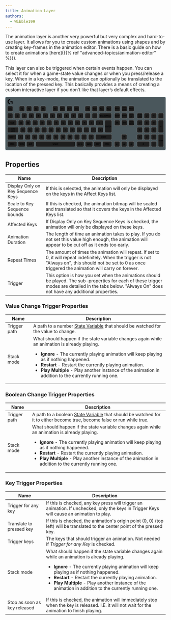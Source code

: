 ```yaml
---
title: Animation Layer
authors:
  - Wibble199
---
```


The animation layer is another very powerful but very complex and hard-to-use layer. It allows for you to create custom animations using shapes and by creating key-frames in the animation editor. There is a basic guide on how to create animations [here]({{% ref "advanced-topics/animation-editor" %}}).

This layer can also be triggered when certain events happen. You can select it for when a game-state value changes or when you press/release a key. When in a key-mode, the animation can optionally be translated to the location of the pressed key. This basically provides a means of creating a custom interactive layer if you don’t like that layer’s default effects.

![An very basic example animation that has a rectangle that grows in width, then in height](img/docs/layer-animation.gif)

## Properties

Name|Description
-|-
Display Only on Key Sequence Keys|If this is selected, the animation will only be displayed on the keys in the Affect Keys list.
Scale to Key Sequence bounds|If this is checked, the animation bitmap will be scaled and translated so that it covers the keys in the Affected Keys list.
Affected Keys|If Display Only on Key Sequence Keys is checked, the animation will only be displayed on these keys.
Animation Duration|The length of time an animation takes to play. If you do not set this value high enough, the animation will appear to be cut off as it ends too early.
Repeat Times|The amount of times the animation will repeat. If set to 0, it will repeat indefinitely. When the trigger is not "Always on", this should not be set to 0 as once triggered the animation will carry on forever.
Trigger|This option is how you set when the animations should be played. The sub-properties for each of these trigger modes are detailed in the tabs below. "Always On" does not have any additional properties.

### Value Change Trigger Properties
<table>
  <thead>
    <tr>
      <th>Name</th>
      <th>Description</th>
    </tr>
  </thead>
  <tbody>
    <tr>
      <td>Trigger path</td>
      <td>A path to a number <a href="../advanced-topics/state-variables">State Variable</a> that should be watched for the value to change.</td>
    </tr>
    <tr>
      <td>Stack mode</td>
      <td>What should happen if the state variable changes again while an animation is already playing.<ul>
        <li><strong>Ignore</strong> - The currently playing animation will keep playing as if nothing happened.</li>
        <li><strong>Restart</strong> - Restart the currently playing animation.</li>
        <li><strong>Play Multiple</strong> - Play another instance of the animation in addition to the currently running one.</li>
      </ul></td>
    </tr>
  </tbody>
</table>

### Boolean Change Trigger Properties
<table>
  <thead>
    <tr>
      <th>Name</th>
      <th>Description</th>
    </tr>
  </thead>
  <tbody>
    <tr>
      <td>Trigger path</td>
      <td>A path to a boolean <a href="../advanced-topics/state-variables">State Variable</a> that should be watched for it to either become true, become false or run while true.</td>
    </tr>
    <tr>
      <td>Stack mode</td>
      <td>What should happen if the state variable changes again while an animation is already playing.<ul>
        <li><strong>Ignore</strong> - The currently playing animation will keep playing as if nothing happened.</li>
        <li><strong>Restart</strong> - Restart the currently playing animation.</li>
        <li><strong>Play Multiple</strong> - Play another instance of the animation in addition to the currently running one.</li>
      </ul></td>
    </tr>
  </tbody>
</table>

### Key Trigger Properties
<table>
  <thead>
    <tr>
      <th>Name</th>
      <th>Description</th>
    </tr>
  </thead>
  <tbody>
    <tr>
      <td>Trigger for any key</td>
      <td>If this is checked, any key press will trigger an animation. If unchecked, only the keys in Trigger Keys will cause an animation to play.</td>
    </tr>
    <tr>
      <td>Translate to pressed key</td>
      <td>If this is checked, the animation's origin point (0, 0) (top left) will be translated to the center point of the pressed key.</td>
    </tr>
    <tr>
      <td>Trigger keys</td>
      <td>The keys that should trigger an animation. Not needed if <em>Trigger for any Key</em> is checked.</td>
    </tr>
    <tr>
      <td>Stack mode</td>
      <td>What should happen if the state variable changes again while an animation is already playing.<ul>
        <li><strong>Ignore</strong> - The currently playing animation will keep playing as if nothing happened.</li>
        <li><strong>Restart</strong> - Restart the currently playing animation.</li>
        <li><strong>Play Multiple</strong> - Play another instance of the animation in addition to the currently running one.</li>
      </ul></td>
    </tr>
    <tr>
      <td>Stop as soon as key released</td>
      <td>If this is checked, the animation will immediately stop when the key is released. I.E. it will not wait for the animation to finish playing.</td>
    </tr>
  </tbody>
</table>
